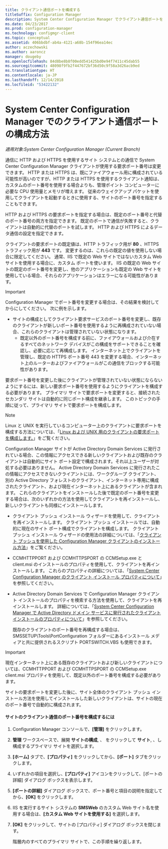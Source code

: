 ```yaml
---
title: クライアント通信ポートを構成する
titleSuffix: Configuration Manager
description: System Center Configuration Manager でクライアント通信ポートを設定します。
ms.date: 04/23/2017
ms.prod: configuration-manager
ms.technology: configmgr-client
ms.topic: conceptual
ms.assetid: 406bbdbf-ab4a-4121-a68b-154f96ea14ec
author: aczechowski
ms.author: aaroncz
manager: dougeby
ms.openlocfilehash: 84d8be8b8f00edd541425bd0e94f7411c45dab55
ms.sourcegitcommit: 48098f9fb2f447672bf36d50c9f58a3d26acb9ed
ms.translationtype: HT
ms.contentlocale: ja-JP
ms.lasthandoff: 12/14/2018
ms.locfileid: "53422132"
---
```

# <a name="how-to-configure-client-communication-ports-in-system-center-configuration-manager"></a>System Center Configuration Manager でのクライアント通信ポートの構成方法

*適用対象:System Center Configuration Manager (Current Branch)*

通信に HTTP および HTTPS を使用するサイト システムとの通信で System Center Configuration Manager クライアントが使用する要求ポート番号は変更できます。 HTTP または HTTPS は、既にファイアウォール用に構成されている可能性が高いのですが、HTTP または HTTPS を使用するクライアント通知は、カスタムのポート番号を使用する場合よりも、管理ポイント コンピューターに必要な CPU 使用量とメモリが増えます。 従来のウェイクアップ パケットを使用してクライアントを起動するときに使用する、サイトのポート番号を指定することもできます。  

 HTTP および HTTPS の要求ポートを指定する場合は、既定のポート番号と代替のポート番号の両方を指定できます。 既定のポートで通信が失敗すると、クライアントは自動的に代替のポートを試します。 HTTP および HTTPS によるデータ通信の設定を指定できます。  

 クライアントの要求ポートの既定値は、HTTP トラフィック用が **80** 、HTTPS トラフィック用が **443** です。 変更するのは、これらの既定の値を使用しない場合に限定してください。 通常、IIS で既定の Web サイトではないカスタム Web サイトを使用する場合に、カスタム ポートを使います。 IIS の既定の Web サイトの既定のポート番号を変更し、他のアプリケーションも既定の Web サイトを使用している場合、それらのアプリケーションはエラーになる可能性があります。  

> [!IMPORTANT]
>  Configuration Manager でポート番号を変更する場合は、その結果を検討してからにしてください。 次に例を示します。  
> 
> - サイトの構成としてクライアント要求サービスのポート番号を変更し、既存のクライアントが新しいポート番号を使用するように再構成されていない場合、これらのクライアントは管理されていない状態になります。  
>   -   既定以外のポート番号を構成する前に、ファイアウォールおよび介在するすべてのネットワーク デバイスがこの構成をサポートできることを確認し、必要に応じて再構成します。 インターネット上でクライアントを管理し、既定の HTTPS ポート番号 443 を変更する場合、インターネット上のルーターおよびファイアウォールがこの通信をブロックする可能性があります。  

 要求ポート番号を変更した後にクライアントが管理されていない状態にならないようにするには、新しい要求ポート番号を使用するようにクライアントを構成する必要があります。 プライマリ サイトで要求ポートを変更すると、接続されたセカンダリ サイトは自動的に同じポート構成を継承します。 このトピックの手順に従って、プライマリ サイトで要求ポートを構成します。  

> [!NOTE]  
>  Linux と UNIX を実行しているコンピューター上のクライアントに要求ポートを構成する方法については、「[Linux および UNIX 用のクライアントの要求ポートを構成します。](../../../core/clients/deploy/deploy-clients-to-unix-and-linux-servers.md#BKMK_ConfigLnUClientCommuincations)」をご覧ください。  

 Configuration Manager サイトが Active Directory Domain Services に発行されている場合、この情報にアクセスできる新しいクライアントおよび既存のクライアントは自動的にサイト ポート設定で構成されます。それ以上ユーザーが対処する必要はありません。 Active Directory Domain Services に発行されたこの情報にアクセスできないクライアントには、ワークグループ クライアント、別の Active Directory フォレストのクライアント、インターネット専用に構成されたクライアント、および現在インターネット上にあるクライアントが含まれます。 これらのクライアントをインストールした後で既定のポート番号を変更する場合は、次のいずれかの方法を使用してクライアントを再インストールし、新しいクライアントも同様にインストールします。  

- クライアント プッシュ インストール ウィザードを使用して、クライアントを再インストールします。 クライアント プッシュ インストールでは、自動的に現在のサイト ポート構成でクライアントを構成します。 クライアント プッシュ インストール ウィザードの使用法の詳細については、「[クライアント プッシュを使用した Configuration Manager クライアントのインストール方法](../../../core/clients/deploy/deploy-clients-to-windows-computers.md#BKMK_ClientPush)」をご覧ください。  

- CCMHTTPPORT および CCMHTTPSPORT の CCMSetup.exe と client.msi のインストールのプロパティを使用して、クライアントを再インストールします。 これらのプロパティの詳細については、「[System Center Configuration Manager のクライアント インストール プロパティについて](../../../core/clients/deploy/about-client-installation-properties.md)」を参照してください。  

- Active Directory Domain Services で Configuration Manager クライアント インストールのプロパティを検索する方法を使用して、クライアントを再インストールします。 詳細については、「[System Center Configuration Manager で Active Directory ドメイン サービスに発行されたクライアント インストールのプロパティについて](../../../core/clients/deploy/about-client-installation-properties-published-to-active-directory-domain-services.md)」を参照してください。  

  既存のクライアントのポート番号を再構成する場合は、SMSSETUP\Tools\PortConfiguration フォルダーにあるインストール メディアと共に提供されるスクリプト PORTSWITCH.VBS も使用できます。  

> [!IMPORTANT]  
>  現在インターネット上にある既存のクライアントおよび新しいクライアントについては、CCMHTTPPORT および CCMHTTPSPORT の CCMSetup.exe client.msi プロパティを使用して、既定以外のポート番号を構成する必要があります。  

 サイトの要求ポートを変更した後に、サイト全体のクライアント プッシュ インストール方法を使用してインストールした新しいクライアントは、サイトの現在のポート番号で自動的に構成されます。  

#### <a name="to-configure-the-client-communication-port-numbers-for-a-site"></a>サイトのクライアント通信のポート番号を構成するには  

1. Configuration Manager コンソールで、**[管理]** をクリックします。  

2. **管理**  ワークスペースで、展開 **サイトの構成**, 、 をクリックして **サイト**, 、し構成するプライマリ サイトを選択します。  

3. **[ホーム]** タブで、**[プロパティ]** をクリックしてから、**[ポート]** タブをクリックします。  

4. いずれかの項目を選択し、**[プロパティ]** アイコンをクリックして、[ポートの詳細] ダイアログ ボックスを表示します。  

5. **[ポートの詳細]** ダイアログ ボックスで、ポート番号と項目の説明を指定してから、**[OK]** をクリックします。  

6. IIS を実行するサイト システムの **SMSWeb** のカスタム Web サイト名を使用する場合は、**[カスタム Web サイトを使用する]** を選択します。  

7. **[OK]** をクリックして、サイトの [プロパティ] ダイアログ ボックスを閉じます。  

   階層内のすべてのプライマリ サイトで、この手順を繰り返します。
